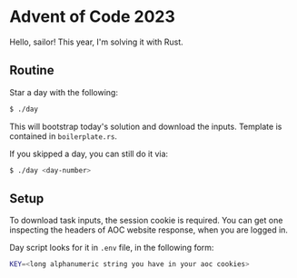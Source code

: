 # Advent of Code 2023

Hello, sailor! This year, I'm solving it with Rust.

## Routine

Star a day with the following:
```bash
$ ./day
```

This will bootstrap today's solution and download the inputs.
Template is contained in `boilerplate.rs`.

If you skipped a day, you can still do it via:
```bash
$ ./day <day-number>
```

## Setup

To download task inputs, the session cookie is required.
You can get one inspecting the headers of AOC website response,
when you are logged in.

Day script looks for it in `.env` file, in the following form:

```bash
KEY=<long alphanumeric string you have in your aoc cookies>
```
